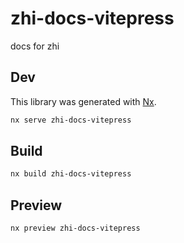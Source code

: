# zhi-docs-vitepress

docs for zhi

## Dev

This library was generated with [Nx](https://nx.dev).

```bash
nx serve zhi-docs-vitepress
```

## Build

```bash
nx build zhi-docs-vitepress
```

## Preview

```
nx preview zhi-docs-vitepress
```
